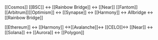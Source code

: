 [[Cosmos]]  [[BSC]]  <-> [[Rainbow Bridge]] <-> [[Near]]
[[Fantom]] [[Arbitrum]][[Optimism]] <-> [[Synapse]] <-> [[Harmony]] <-> Allbridge <-> [[Rainbow Bridge]]


[[Ethereum]] <->  [[Harmony]] <->[[Avalanche]]<-> [[CELO]]<-> [[Near]] <-> [[Solana]] <-> [[Aurora]] <-> [[Polygon]] 

